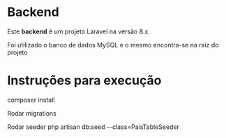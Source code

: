 # Backend

Este **backend** é um projeto Laravel na versão 8.x. 

Foi utilizado o banco de dados MySQL e o mesmo encontra-se na raiz do projeto

# Instruções para execução

composer install

Rodar migrations

Rodar seeder
php artisan db:seed --class=PaisTableSeeder

